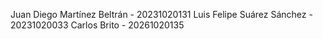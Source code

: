 Juan Diego Martínez Beltrán - 20231020131
Luis Felipe Suárez Sánchez - 20231020033
Carlos Brito - 20261020135